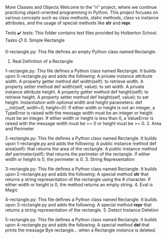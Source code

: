 
More Classes and Objects
Welcome to the "n" project, where we continue practicing object-oriented programming in Python. This project focuses on various concepts such as class methods, static methods, class vs instance attributes, and the usage of special methods like __str__ and __repr__.

Tests ✔️
tests: This folder contains test files provided by Holberton School.
Tasks 📋
0. Simple Rectangle

0-rectangle.py: This file defines an empty Python class named Rectangle.
1. Real Definition of a Rectangle

1-rectangle.py: This file defines a Python class named Rectangle. It builds upon 0-rectangle.py and adds the following:
A private instance attribute width.
A property getter method def width(self): to retrieve width.
A property setter method def width(self, value): to set width.
A private instance attribute height.
A property getter method def height(self): to retrieve height.
A property setter method def height(self, value): to set height.
Instantiation with optional width and height parameters: def __init(self, width=0, height=0):
If either width or height is not an integer, a TypeError is raised with the message width must be an integer or height must be an integer.
If either width or height is less than 0, a ValueError is raised with the message width must be >= 0 or height must be >= 0.
2. Area and Perimeter

2-rectangle.py: This file defines a Python class named Rectangle. It builds upon 1-rectangle.py and adds the following:
A public instance method def area(self): that returns the area of the rectangle.
A public instance method def perimeter(self): that returns the perimeter of the rectangle. If either width or height is 0, the perimeter is 0.
3. String Representation

3-rectangle.py: This file defines a Python class named Rectangle. It builds upon 2-rectangle.py and adds the following:
A special method __str__ that returns a string representation of the rectangle using the # character. If either width or height is 0, the method returns an empty string.
4. Eval is Magic

4-rectangle.py: This file defines a Python class named Rectangle. It builds upon 3-rectangle.py and adds the following:
A special method __repr__ that returns a string representation of the rectangle.
5. Detect Instance Deletion

5-rectangle.py: This file defines a Python class named Rectangle. It builds upon 4-rectangle.py and adds the following:
A special method __del__ that prints the message Bye rectangle... when a Rectangle instance is deleted.